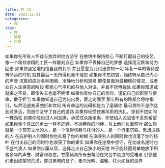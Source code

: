 ```yaml
---
title: 你（3）
date: 2021-12-31
categories:
  - 你
tags:
  - 你
  - 推荐
  - 哲理
---
```


如果你在所有人怀疑与放弃的地方坚守
在绝境中保持耐心
不断打磨自己的技艺，像一个精益求精的工匠一样雕刻自己<!--more-->
如果你不丢掉自己的梦想
选择用沉默和努力回击
如果你坚定地相信自我的判断
并且愿意为此付出你的一切
年复一年的等待逆转命运的时机
就算最后一无所得也毫不埋怨
如果你不忘初衷，始终听从自己内心的声音
沉着的应对各种困境，冷静地分析和思考
即便是面对最糟糕的情况，或者处在人生得意的阶段
都能心气平和的与他人对话，并且不厌倦独处
如果你知道成就来之不易，即使失去也毫不惋惜
如果你有你自己的信仰，谨记自己的职责与使命，敢于担当
如果你知道自己为何出发，要走向哪里
那么所有的路都会将你指引，纵然沿途充满曲折和坎坷
所有命运的设碍都是为了磨砺你
最可贵的不是你达到过多远，而是你坚守了自己的道路
如果你经受住暴风雨的洗礼，坚韧不拔如同一棵劲松
如果你经历过人间至痛，承受过众叛亲离，即使陷入泥沼也不丢失希望
如果你像个真正的勇士一样不逃避，不抛弃你的同伴，背上他们负重前行
那么你就是一个顶天立地的人，是一个值得信赖与托付的人，是一个行事沉稳、思想成熟的人
在庇护别人的同时你也扎稳了你的树根
在滋养别人的同时你也浇灌了你的枝叶
在付出自己的同时你也收获了你的果实
如果你在逆境中坚守，在功成名遂时也不盛气凌人
如果你步履从容，选择走出自己狭小的天地
终于能轻而易举地放下积累多年的声誉、财富和权位，甘愿倾其所有去帮助在灾苦中哀泣的受难者
引领他们走出绝望的荒漠，穿过黑暗的日子，走向光明、温暖、灯火如昼的世界
